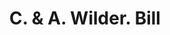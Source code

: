 ---
doi: 10.7916/D8SX7R6X
date_other: '1861'
date_other_textual: '1861'
form: printed ephemera
genre:
- Invoices
name:
- C. & A. Wilder
object_in_context_url: https://biggert.cul.columbia.edu/items/view/ave_biggert_00503
subject_hierarchical_geographic:
- South Hingham, Massachusetts, United States
subject_name:
- C. & A. Wilder
title: C. & A. Wilder. Bill
sort_title: C. & A. Wilder. Bill
call_number: ave_biggert_00503
coordinates:
- 42.211111111111116,-70.885
pid: ave_biggert_00503
identifiers: ave_biggert_00503
thumbnail: https://derivativo-3.library.columbia.edu/iiif/2/ldpd:343651/full/!256,256/0/native.jpg
permalink: "/items/ave_biggert_00503/"
layout: iiif-image-page
---